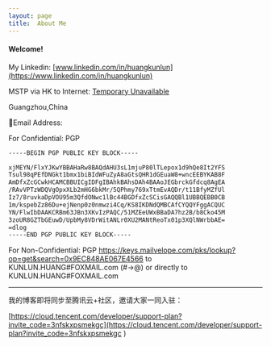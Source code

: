 ```yaml
---
layout: page
title:  About Me
---
```



#### Welcome!
		
My Linkedin: [www.linkedin.com/in/huangkunlun](https://www.linkedin.com/in/huangkunlun)

MSTP via HK to Internet: [Temporary Unavailable]()


Guangzhou,China

📧Email Address:

For Confidential: PGP 

```txt
-----BEGIN PGP PUBLIC KEY BLOCK-----

xjMEYN/FlxYJKwYBBAHaRw8BAQdAHU3sL1mjuP80lTLepox1d9hQe8It2YFS
Tsul98qPEfDNGkt1bmx1biBIdWFuZyA8aGtsQHR1dGEuaW8+wncEEBYKAB8F
AmDfxZcGCwkHCAMCBBUICgIDFgIBAhkBAhsDAh4BAAoJEGbrckGfdcq8AgEA
/RAvVPTzWDQVgOpxXLb2mHG6bkMr/5QPhmy769xTtmEvAQDr/t11BfyMZfUl
Iz7/8ruvkaDpVOU95m3QfdONwc1lBc44BGDfxZcSCisGAQQBl1UBBQEBB0CB
1m/kspebZz86Du+ejNenp0z0nmwzi4Cq/KS8IKDNdQMBCAfCYQQYFggACQUC
YN/FlwIbDAAKCRBm63JBn3XKvIzPAQC/51MZEeUWxBBaDA7hz2B/b8Cko45M
3zoUR8GZTbGEuwD/UpbMy8VDrWitANLr0XU2MANtReoTx01p3XQlNWrbbAE=
=dlog
-----END PGP PUBLIC KEY BLOCK-----
```

For Non-Confidential: PGP https://keys.mailvelope.com/pks/lookup?op=get&search=0x9EC848AE067E4566 to KUNLUN.HUANG#FOXMAIL.com (#->@) or directly to KUNLUN.HUANG#FOXMAIL.com


---

我的博客即将同步至腾讯云+社区，邀请大家一同入驻：

[https://cloud.tencent.com/developer/support-plan?invite_code=3nfskxpsmekgc](https://cloud.tencent.com/developer/support-plan?invite_code=3nfskxpsmekgc )       
